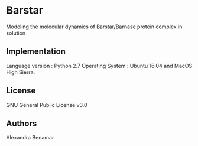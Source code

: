 # Barstar
  Modeling the molecular dynamics of Barstar/Barnase protein complex in solution

## Implementation

Language version : Python 2.7
Operating System : Ubuntu 16.04 and MacOS High Sierra.

## License
  GNU General Public License v3.0
  
## Authors
  Alexandra Benamar
